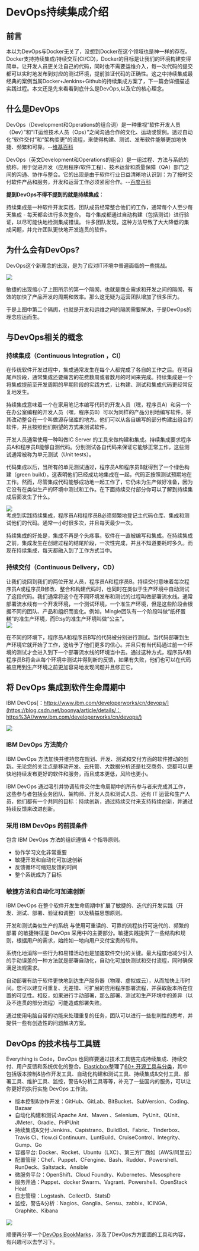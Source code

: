 # DevOps持续集成介绍

## 前言

本以为DevOps与Docker无关了，没想到Docker在这个领域也是神一样的存在。Docker支持持续集成/持续交互\(CI/CD\)，Docker的目标是让我们的环境构建变得简单，让开发人员更关注自己的代码，同时也不需要运维介入，每一次代码的提交都可以实时地发布到对应的测试环境，提前验证代码的正确性。这之中持续集成最经典的案例当属Docker+Jenkins+Github的持续集成方案了，下一篇会详细描述实践过程。本文还是先来看看到底什么是DevOps,以及它的核心理念。

## 什么是DevOps

DevOps（Development和Operations的组合词）是一种重视“软件开发人员（Dev）”和“IT运维技术人员（Ops）”之间沟通合作的文化、运动或惯例。透过自动化“软件交付”和“架构变更”的流程，来使得构建、测试、发布软件能够更加地快捷、频繁和可靠。--[维基百科](https://zh.wikipedia.org/wiki/DevOps)

DevOps（英文Development和Operations的组合）是一组过程、方法与系统的统称，用于促进开发（应用程序/软件工程）、技术运营和质量保障（QA）部门之间的沟通、协作与整合。它的出现是由于软件行业日益清晰地认识到：为了按时交付软件产品和服务，开发和运营工作必须紧密合作。--[百度百科](http://www.baidu.com/link?url=rWJO7Ej7BstI8IZmc9C2mPu9M3mPQDgOO5OldxVcHV1zh3bwwLtcSlDtPG_gwXQWoAH8SYqIuFpScspymQdI2_&wd=&eqid=d323d5500000112f0000000559635227)

**提到DevOps不得不提到的就是持续集成：**

持续集成是一种软件开发实践，团队成员经常整合他们的工作，通常每个人至少每天集成 - 每天都会进行多次整合。 每个集成都通过自动构建（包括测试）进行验证，以尽可能快地检测集成错误。 许多团队发现，这种方法导致了大大降低的集成问题，并允许团队更快地开发连贯的软件。

## 为什么会有DevOps?

DevOps这个新理念的出现，是为了应对IT环境中普遍面临的一些挑战。

![](../.gitbook/assets/import-devops-01.png)

敏捷的出现缩小了上图所示的第一个隔阂，也就是商业需求和开发之间的隔阂，有效的加快了产品开发的周期和效率。那么这无疑为运营团队增加了很多压力。

于是上图中第二个隔阂，也就是开发和运维之间的隔阂需要解决，于是DevOps的理念应运而生。

## 与DevOps相关的概念

### 持续集成（Continuous Integration ，CI）

在传统软件开发过程中，集成通常发生在每个人都完成了各自的工作之后。在项目尾声阶段，通常集成还要痛苦的花费数周或者数月的时间来完成。持续集成是一个将集成提前至开发周期的早期阶段的实践方式，让构建、测试和集成代码更经常反复地发生。

持续集成意味着一个在家用笔记本编写代码的开发人员（嘿，程序员A）和另一个在办公室编程的开发人员（嘿，程序员B）可以为同样的产品分别地编写软件，将其改动整合在一个叫做源存储库的地方。他们可以从各自编写的部分构建出组合的软件，并且按照他们期望的方式来测试软件。

开发人员通常使用一种叫做IC Server 的工具来做构建和集成。持续集成要求程序员A和程序员B能够自测代码。分别测试各自代码来保证它能够正常工作，这些测试通常被称为单元测试（Unit tests）。

代码集成以后，当所有的单元测试通过，程序员A和程序员B就得到了一个绿色构建（green build）。这表明他们已经成功地集成在一起，代码正按照测试预期地在工作。然而，尽管集成代码能够成功地一起工作了，它仍未为生产做好准备，因为它没有在类似生产的环境中测试和工作。在下面持续交付部分你可以了解到持续集成后面发生了什么。

![](../.gitbook/assets/import-devops-02.png)  
考虑到实践持续集成，程序员A和程序员B必须频繁地登记主代码仓库、集成和测试他们的代码。通常一小时很多次，并且每天最少一次。

持续集成的好处是，集成不再是个头疼事。软件在一直被编写和集成。在持续集成之前，集成发生在创建过程的结尾阶段，一次性完成，并且不知道要耗时多久。而现在持续集成，每天都融入到了工作方式当中。

### 持续交付（Continuous Delivery，CD）

让我们说回到我们的两位开发人员，程序员A和程序员B。持续交付意味着每次程序员A或程序员B修改、整合和构建代码时，也同时在类似于生产环境中自动测试了这段代码。我们通常将这个在不同环境发布和测试的过程叫做部署流水线。通常部署流水线有一个开发环境，一个测试环境，一个准生产环境，但是这些阶段会根据不同的团队、产品和组织而变化。例如，Mingle团队有一个阶段叫做“纸杯蛋糕”的准生产环境，而Etsy的准生产环境叫做“公主”。  
![](../.gitbook/assets/import-devopse-03.png)

在不同的环境下，程序员A和程序员B写的代码被分别进行测试。当代码部署到生产环境它就开始了工作，这给予了他们更多的信心。并且只有当代码通过前一个环境的测试才会进入到下一个部署流水线的环境当中去。通过这种方式，程序员A和程序员B将会从每个环境中测试并得到新的反馈，如果有失败，他们也可以在代码被应用到生产环境之前更加容易地发现问题并且修正它。

## 将 DevOps 集成到软件生命周期中

IBM DevOps[：https://www.ibm.com/developerworks/cn/devops/](https://blog.csdn.net/boonya/article/details/：https%3A//www.ibm.com/developerworks/cn/devops/)

![](../.gitbook/assets/import-devops-04.png)

### IBM DevOps 方法简介

IBM DevOps 方法加快并维持您在规划、开发、测试和交付方面的软件推动的创新。无论您的关注点是移动开发、云托管、大数据分析还是社交商务、您都可以更快地持续发布更好的软件和服务，而且成本更低，风险也更小。

IBM DevOps 通过吸引并协调软件交付生命周期中的所有参与者来完成其工作，这些参与者包括业务团队、架构师、开发人员和测试人员、还有 IT 运营和生产人员，他们都有一个共同的目标：持续创新，通过持续交付来支持持续创新，并通过持续反馈来改进创新。

### 采用 IBM DevOps 的前提条件

包含 IBM DevOps 方法的组织遵循 4 个指导原则。

* 协作学习文化非常重要
* 敏捷开发和自动化可加速创新
* 反馈循环可缩短反馈的时间
* 整个系统成为了目标

### 敏捷方法和自动化可加速创新

IBM DevOps 在整个软件开发生命周期中扩展了敏捷的、迭代的开发实践（开发、测试、部署、验证和调整）以及精益思想原则。

开发和测试类似生产的系统 与使用可重读的、可靠的流程执行可迭代的、频繁的部署 的敏捷特征是 DevOps 采用中的主要部分。敏捷实践提供了一些结构和规则，根据用户的需求，始终如一地向用户交付宝贵的软件。

系统化地消除一些行为和易错活动也是加速软件交付的关键。最大程度地减少引入的手动误差的一种方法就是部署自动化，自动化可加快测试和交付流程，同时确保满足法规需求。

自动部署有助于软件更快地到达生产服务器（物理、虚拟或云），从而加快上市时间。您可以建立可重复、无差错、可扩展的应用程序部署流程，并获取版本所在位置的可见性。相反，如果进行手动部署，那么部署、测试和生产环境中的差异（以及不连贯的部分流程）可能造成部署失败。

通过使用电脑自带的功能来处理重复的任务，团队可以进行一些批判性的思考，并提供一些有创造性的问题解决方案。

## DevOps 的技术栈与工具链

Everything is Code，DevOps 也同样要通过技术工具链完成持续集成、持续交付、用户反馈和系统优化的整合。[Elasticbox](https://elasticbox.com/)整理了[60+ 开源工具与分类](https://elasticbox.com/blog/devops-open-source-tools/)，其中包括版本控制&协作开发工具、自动化构建和测试工具、持续集成&交付工具、部署工具、维护工具、监控，警告&分析工具等等，补充了一些国内的服务，可以让你更好的执行实施 DevOps 工作流。

* 版本控制&协作开发：GitHub、GitLab、BitBucket、SubVersion、Coding、Bazaar
* 自动化构建和测试:Apache Ant、Maven 、Selenium、PyUnit、QUnit、JMeter、Gradle、PHPUnit
* 持续集成&交付:Jenkins、Capistrano、BuildBot、Fabric、Tinderbox、Travis CI、flow.ci Continuum、LuntBuild、CruiseControl、Integrity、Gump、Go
* 容器平台: Docker、Rocket、Ubuntu（LXC）、第三方厂商如（AWS/阿里云）
* 配置管理：Chef、Puppet、CFengine、Bash、Rudder、Powershell、RunDeck、Saltstack、Ansible
* 微服务平台：OpenShift、Cloud Foundry、Kubernetes、Mesosphere
* 服务开通：Puppet、docker Swarm、Vagrant、Powershell、OpenStack Heat
* 日志管理：Logstash、CollectD、StatsD
* 监控，警告&分析：Nagios、Ganglia、Sensu、zabbix、ICINGA、Graphite、Kibana

![](../.gitbook/assets/import-devops-06.png)

顺便再分享一个[DevOps BookMarks](http://www.devopsbookmarks.com/)，涉及了DevOps方方面面的工具和内容，有兴趣可以去学习下。

